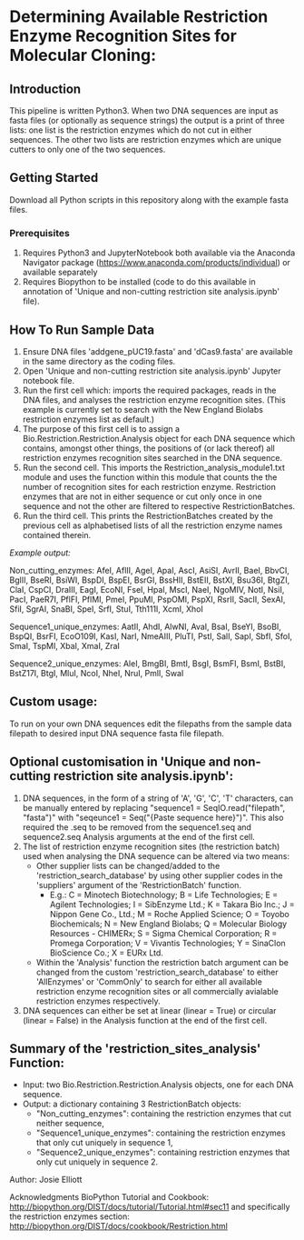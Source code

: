 # Determining Available Restriction Enzyme Recognition Sites for Molecular Cloning:

## Introduction
This pipeline is written Python3. When two DNA sequences are input as fasta files (or optionally as sequence strings) the output is a print of three lists: one list is the restriction enzymes which do not cut in either sequences. The other two lists are restriction enzymes which are unique cutters to only one of the two sequences.

## Getting Started
Download all Python scripts in this repository along with the example fasta files.

### Prerequisites
1. Requires Python3 and JupyterNotebook both available via the Anaconda Navigator package (https://www.anaconda.com/products/individual) or available separately
2. Requires Biopython to be installed (code to do this available in annotation of 'Unique and non-cutting restriction site analysis.ipynb' file).

## How To Run Sample Data
1. Ensure DNA files 'addgene_pUC19.fasta' and 'dCas9.fasta' are available in the same directory as the coding files.
2. Open 'Unique and non-cutting restriction site analysis.ipynb' Jupyter notebook file.
3. Run the first cell which: imports the required packages, reads in the DNA files, and analyses the restriction enzyme recognition sites. (This example is currently set to search with the New England Biolabs restriction enzymes list as default.)
4. The purpose of this first cell is to assign a Bio.Restriction.Restriction.Analysis object for each DNA sequence which contains, amongst other things, the positions of (or lack thereof) all restriction enzymes recognition sites searched in the DNA sequence.
5. Run the second cell. This imports the Restriction_analysis_module1.txt module and uses the function within this module that counts the the number of recognition sites for each restriction enzyme. Restriction enzymes that are not in either sequence or cut only once in one sequence and not the other are filtered to respective RestrictionBatches.
6. Run the third cell. This prints the RestrictionBatches created by the previous cell as alphabetised lists of all the restriction enzyme names contained therein.

*Example output:*

Non_cutting_enzymes: AfeI, AflII, AgeI, ApaI, AscI, AsiSI, AvrII, BaeI, BbvCI, BglII, BseRI, BsiWI, BspDI, BspEI, BsrGI, BssHII, BstEII, BstXI, Bsu36I, BtgZI, ClaI, CspCI, DraIII, EagI, EcoNI, FseI, HpaI, MscI, NaeI, NgoMIV, NotI, NsiI, PacI, PaeR7I, PflFI, PflMI, PmeI, PpuMI, PspOMI, PspXI, RsrII, SacII, SexAI, SfiI, SgrAI, SnaBI, SpeI, SrfI, StuI, Tth111I, XcmI, XhoI

Sequence1_unique_enzymes: AatII, AhdI, AlwNI, AvaI, BsaI, BseYI, BsoBI, BspQI, BsrFI, EcoO109I, KasI, NarI, NmeAIII, PluTI, PstI, SalI, SapI, SbfI, SfoI, SmaI, TspMI, XbaI, XmaI, ZraI

Sequence2_unique_enzymes: AleI, BmgBI, BmtI, BsgI, BsmFI, BsmI, BstBI, BstZ17I, BtgI, MluI, NcoI, NheI, NruI, PmlI, SwaI


## Custom usage:
To run on your own DNA sequences edit the filepaths from the sample data filepath to desired input DNA sequence fasta file filepath.

## Optional customisation in 'Unique and non-cutting restriction site analysis.ipynb':
1. DNA sequences, in the form of a string of 'A', 'G', 'C', 'T' characters, can be manually entered by replacing "sequence1 = SeqIO.read("filepath", "fasta")" with "seqeunce1 = Seq("{Paste sequence here}")". This also required the .seq to be removed from the sequence1.seq and sequence2.seq Analysis arguments at the end of the first cell.
2. The list of restriction enzyme recognition sites (the restriction batch) used when analysing the DNA sequence can be altered via two means:
    - Other supplier lists can be changed/added to the 'restriction_search_database' by using other supplier codes in the 'suppliers' argument of the 'RestrictionBatch' function. 
        - E.g.: C = Minotech Biotechnology; B = Life Technologies; E = Agilent Technologies; I = SibEnzyme Ltd.; K = Takara Bio Inc.; J = Nippon Gene Co., Ltd.; M = Roche Applied Science; O = Toyobo Biochemicals; N = New England Biolabs; Q = Molecular Biology Resources - CHIMERx; S = Sigma Chemical Corporation; R = Promega Corporation; V = Vivantis Technologies; Y = SinaClon BioScience Co.; X = EURx Ltd.
    - Within the 'Analysis' function the restriction batch argument can be changed from the custom 'restriction_search_database' to either 'AllEnzymes' or 'CommOnly' to search for either all available restriction enzyme recognition sites or all commercially avialable restriction enzymes respectively.
3. DNA sequences can either be set at linear (linear = True) or circular (linear = False) in the Analysis function at the end of the first cell.

## Summary of the 'restriction_sites_analysis' Function:
- Input: two Bio.Restriction.Restriction.Analysis objects, one for each DNA sequence.
- Output: a dictionary containing 3 RestrictionBatch objects: 
    - "Non_cutting_enzymes": containing the restriction enzymes that cut neither sequence, 
    - "Sequence1_unique_enzymes": containing the restriction enzymes that only cut uniquely in sequence 1, 
    - "Sequence2_unique_enzymes": containing restriction enzymes that only cut uniquely in sequence 2.

Author:
Josie Elliott


Acknowledgments
BioPython Tutorial and Cookbook: http://biopython.org/DIST/docs/tutorial/Tutorial.html#sec11
and specifically the restriction enzymes section: http://biopython.org/DIST/docs/cookbook/Restriction.html